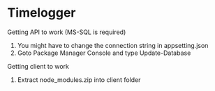 # Timelogger

Getting API to work (MS-SQL is required)
1. You might have to change the connection string in appsetting.json 
2. Goto Package Manager Console and type Update-Database

Getting client to work
1. Extract node_modules.zip into client folder

